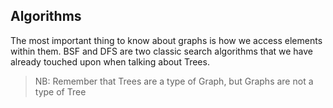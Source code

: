 ## Algorithms

The most important thing to know about graphs is how we access elements within them. BSF and DFS are two classic search algorithms that we have already touched upon when talking about Trees.
> NB: Remember that Trees are a type of Graph, but Graphs are not a type of Tree